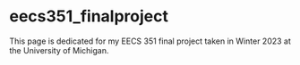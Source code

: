 # eecs351_finalproject
This page is dedicated for my EECS 351 final project taken in Winter 2023 at the University of Michigan. 
